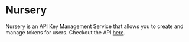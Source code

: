 # Nursery

Nursery is an API Key Management Service that allows you to create and manage tokens for users. 
Checkout the API [here](fern/nursery-api/definition/token.yml).
